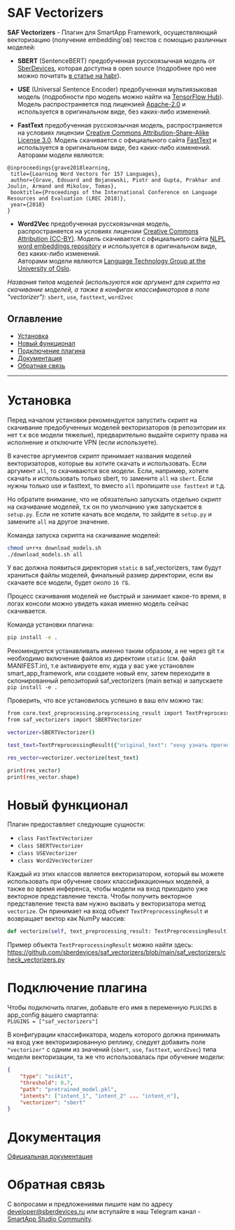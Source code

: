 # SAF Vectorizers

**SAF Vectorizers** - Плагин для SmartApp Framework, осуществляющий векторизацию (получение embedding'ов) 
текстов с помощью различных моделей:    

- **SBERT** (SentenceBERT) предобученная русскоязычная модель от [SberDevices](https://sberdevices.ru), 
которая доступна в open source (подробнее про нее можно почитать [в статье на habr](
https://habr.com/en/company/sberdevices/blog/527576/)).
  
- **USE** (Universal Sentence Encoder) предобученная мультиязыковая модель (подробности про модель можно 
найти на [TensorFlow Hub](https://tfhub.dev/google/universal-sentence-encoder/1)). Модель 
распространяется под лицензией [Apache-2.0](https://opensource.org/licenses/Apache-2.0) и 
используется в оригинальном виде, без каких-либо изменений. 

- **FastText** предобученная русскоязычная модель, распространяется на условиях лицензии
 [Creative Commons Attribution-Share-Alike License 3.0](https://creativecommons.org/licenses/by-sa/3.0/). 
 Модель скачивается с официального сайта [FastText](https://fasttext.cc/docs/en/crawl-vectors.html) и 
 используется в оригинальном виде, без каких-либо изменений.   
 Авторами модели являются:
 ```
@inproceedings{grave2018learning,
  title={Learning Word Vectors for 157 Languages},
  author={Grave, Edouard and Bojanowski, Piotr and Gupta, Prakhar and Joulin, Armand and Mikolov, Tomas},
  booktitle={Proceedings of the International Conference on Language Resources and Evaluation (LREC 2018)},
  year={2018}
}
```   

- **Word2Vec** предобученная русскоязычная модель, распространяется на условиях лицензии
 [Creative Commons Attribution (CC-BY)](https://creativecommons.org/licenses/by/4.0/deed.ru). 
 Модель скачивается с официального сайта [NLPL word embeddings repository](http://vectors.nlpl.eu/repository/) и 
 используется в оригинальном виде, без каких-либо изменений.   
 Авторами модели являются [Language Technology Group at the University of Oslo](
 https://www.mn.uio.no/ifi/english/research/groups/ltg/).

*Названия типов моделей (используются как аргумент для скрипта на скачивание моделей, а также в конфигах 
классификаторов в поле "vectorizer")*: `sbert`, `use`, `fasttext`, `word2vec`

## Оглавление
   * [Установка](#Установка)
   * [Новый функционал](#Новый_функционал)
   * [Подключение плагина](#Подключение)
   * [Документация](#Документация)
   * [Обратная связь](#Обратная)

____

# Установка  

Перед началом установки рекомендуется запустить скрипт на скачивание предобученных моделей векторизаторов 
(в репозитории их нет т.к все модели тяжелые), предварительно выдайте скрипту права на исполнение 
и отключите VPN (если используете). 

В качестве аргументов скрипт принимает названия моделей векторизаторов, 
которые вы хотите скачать и использовать. Если аргумент `all`, то скачиваются все модели. Если, например, хотите
скачать и использовать только sbert, то замените `all` на `sbert`. Если нужны только use и fasttext, то вместо `all` 
пропишите `use fasttext` и т.д.

Но обратите внимание, что не обязательно запускать отдельно скрипт на скачивание моделей, т.к он по умолчанию уже 
запускается в `setup.py`. Если не хотите качать все модели, то зайдите в `setup.py` и замените `all` на другое значение.

Команда запуска скрипта на скачивание моделей:
```bash
chmod u+r+x download_models.sh 
./download_models.sh all
```

У вас должна появиться директория `static` в saf_vectorizers, там будут храниться файлы моделей, 
финальный размер директории, если вы скачаете все модели, будет около `16 ГБ`.   

Процесс скачивания моделей не быстрый и занимает какое-то время, в логах консоли можно увидеть какая 
именно модель сейчас скачивается.   

Команда установки плагина:
```bash
pip install -e .
```

Рекомендуется устанавливать именно таким образом, а не через git т.к необходимо включение файлов 
из директоии `static` (см. файл MANIFEST.in), т.е активируете env, куда у вас уже установлен smart_app_framework, или 
создаете новый env, затем переходите в склонированный репозиторий saf_vectorizers (main ветка) и запускаете 
`pip install -e .`

Проверить, что все установилось успешно в ваш env можно так:   
```bash
from core.text_preprocessing.preprocessing_result import TextPreprocessingResult
from saf_vectorizers import SBERTVectorizer 

vectorizer=SBERTVectorizer()

test_text=TextPreprocessingResult({"original_text": "хочу узнать прогноз погоды на завтра в москве"})

res_vector=vectorizer.vectorize(test_text)

print(res_vector)
print(res_vector.shape)
```

# Новый функционал

Плагин предоставляет следующие сущности:
- `class FastTextVectorizer`  
- `class SBERTVectorizer`  
- `class USEVectorizer`  
- `class Word2VecVectorizer`  

Каждый из этих классов является векторизатором, который вы можете использовать при обучение своих 
классификационных моделей, а также во время инференса, чтобы модели на вход приходило уже векторное 
представление текста. Чтобы получить векторное представление текста вам нужно вызвать у векторизатора 
метод `vectorize`. Он принимает на вход объект `TextPreprocessingResult` и возвращает вектор как NumPy массив:
```python
def vectorize(self, text_preprocessing_result: TextPreprocessingResult) -> np.ndarray:
```

Пример объекта `TextPreprocessingResult` можно найти здесь: 
https://github.com/sberdevices/saf_vectorizers/blob/main/saf_vectorizers/check_vectorizers.py

# Подключение плагина

Чтобы подключить плагин, добавьте его имя в переменную `PLUGINS` в app_config вашего смартаппа:  
`PLUGINS = ["saf_vectorizers"]`  

В конфигурации классификатора, модель которого должна принимать на вход уже векторизированную реплику, 
следует добавить поле `"vectorizer"` с одним из значений (`sbert`, `use`, `fasttext`, `word2vec`) 
типа модели векторизации, та же что использовалась при обучение модели:
```json
{
    "type": "scikit",
    "threshold": 0.7,
    "path": "pretrained_model.pkl",
    "intents": ["intent_1", "intent_2" ... "intent_n"],
    "vectorizer": "sbert"
}
```

# Документация

[Официальная документация](https://developer.sberdevices.ru/docs/ru/developer_tools/framework/overview.md)

# Обратная связь

C вопросами и предложениями пишите нам по адресу developer@sberdevices.ru или вступайте 
в наш Telegram канал - [SmartApp Studio Community](https://t.me/smartapp_studio). 
